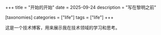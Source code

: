 +++
title = "开始的开始"
date = 2025-09-24
description = "写在黎明之前"

[taxonomies]
categories = ["life"]
tags = ["life"]
+++

这是一个技术博客，用来展示我在技术领域的学习和思考。
